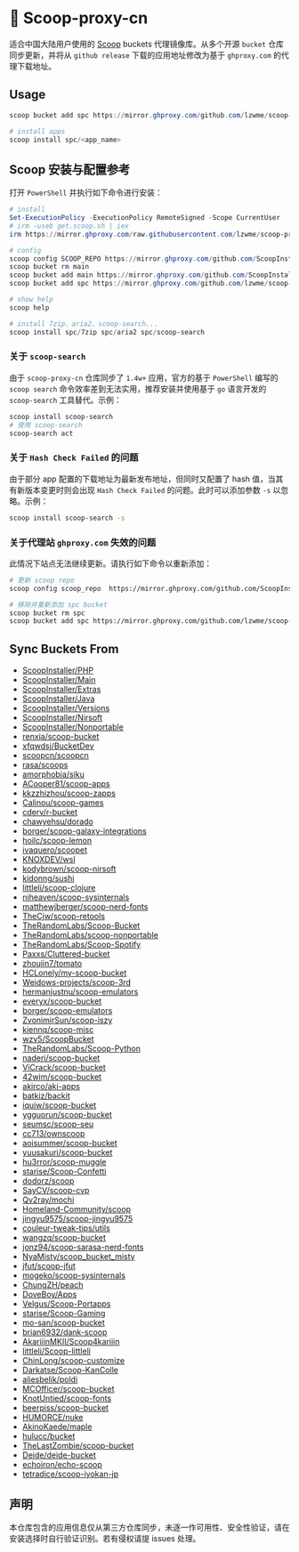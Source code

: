 # 🍡 Scoop-proxy-cn

适合中国大陆用户使用的 [Scoop](https://scoop.sh) buckets 代理镜像库。从多个开源 `bucket` 仓库同步更新，并将从 `github release` 下载的应用地址修改为基于 `ghproxy.com` 的代理下载地址。

## Usage

```powershell
scoop bucket add spc https://mirror.ghproxy.com/github.com/lzwme/scoop-proxy-cn

# install apps
scoop install spc/<app_name>
```

## Scoop 安装与配置参考


打开 `PowerShell` 并执行如下命令进行安装：

```powershell
# install
Set-ExecutionPolicy -ExecutionPolicy RemoteSigned -Scope CurrentUser
# irm -useb get.scoop.sh | iex
irm https://mirror.ghproxy.com/raw.githubusercontent.com/lzwme/scoop-proxy-cn/master/install.ps1 | iex

# config
scoop config SCOOP_REPO https://mirror.ghproxy.com/github.com/ScoopInstaller/Scoop
scoop bucket rm main
scoop bucket add main https://mirror.ghproxy.com/github.com/ScoopInstaller/Main
scoop bucket add spc https://mirror.ghproxy.com/github.com/lzwme/scoop-proxy-cn

# show help
scoop help

# install 7zip、aria2、scoop-search...
scoop install spc/7zip spc/aria2 spc/scoop-search
```

### 关于 `scoop-search`

由于 `scoop-proxy-cn` 仓库同步了 `1.4w+` 应用，官方的基于 `PowerShell` 编写的 `scoop search` 命令效率差到无法实用，推荐安装并使用基于 `go` 语言开发的 `scoop-search` 工具替代。示例：

```bash
scoop install scoop-search
# 使用 scoop-search
scoop-search act
```

### 关于 `Hash Check Failed` 的问题

由于部分 app 配置的下载地址为最新发布地址，但同时又配置了 hash 值，当其有新版本变更时则会出现 `Hash Check Failed` 的问题。此时可以添加参数 `-s` 以忽略。示例：

```bash
scoop install scoop-search -s
```

### 关于代理站 `ghproxy.com` 失效的问题

此情况下站点无法继续更新。请执行如下命令以重新添加：

```bash
# 更新 scoop repo
scoop config scoop_repo  https://mirror.ghproxy.com/github.com/ScoopInstaller/Scoop.git

# 移除并重新添加 spc bucket
scoop bucket rm spc
scoop bucket add spc https://mirror.ghproxy.com/github.com/lzwme/scoop-proxy-cn
```

## Sync Buckets From

- [ScoopInstaller/PHP](https://github.com/ScoopInstaller/PHP)
- [ScoopInstaller/Main](https://github.com/ScoopInstaller/Main)
- [ScoopInstaller/Extras](https://github.com/ScoopInstaller/Extras)
- [ScoopInstaller/Java](https://github.com/ScoopInstaller/Java)
- [ScoopInstaller/Versions](https://github.com/ScoopInstaller/Versions)
- [ScoopInstaller/Nirsoft](https://github.com/ScoopInstaller/Nirsoft)
- [ScoopInstaller/Nonportable](https://github.com/ScoopInstaller/Nonportable)
- [renxia/scoop-bucket](https://github.com/renxia/scoop-bucket)
- [xfqwdsj/BucketDev](https://github.com/xfqwdsj/BucketDev)
- [scoopcn/scoopcn](https://github.com/scoopcn/scoopcn)
- [rasa/scoops](https://github.com/rasa/scoops)
- [amorphobia/siku](https://github.com/amorphobia/siku)
- [ACooper81/scoop-apps](https://github.com/ACooper81/scoop-apps)
- [kkzzhizhou/scoop-zapps](https://github.com/kkzzhizhou/scoop-zapps)
- [Calinou/scoop-games](https://github.com/Calinou/scoop-games)
- [cderv/r-bucket](https://github.com/cderv/r-bucket)
- [chawyehsu/dorado](https://github.com/chawyehsu/dorado)
- [borger/scoop-galaxy-integrations](https://github.com/borger/scoop-galaxy-integrations)
- [hoilc/scoop-lemon](https://github.com/hoilc/scoop-lemon)
- [ivaquero/scoopet](https://github.com/ivaquero/scoopet)
- [KNOXDEV/wsl](https://github.com/KNOXDEV/wsl)
- [kodybrown/scoop-nirsoft](https://github.com/kodybrown/scoop-nirsoft)
- [kidonng/sushi](https://github.com/kidonng/sushi)
- [littleli/scoop-clojure](https://github.com/littleli/scoop-clojure)
- [niheaven/scoop-sysinternals](https://github.com/niheaven/scoop-sysinternals)
- [matthewjberger/scoop-nerd-fonts](https://github.com/matthewjberger/scoop-nerd-fonts)
- [TheCjw/scoop-retools](https://github.com/TheCjw/scoop-retools)
- [TheRandomLabs/Scoop-Bucket](https://github.com/TheRandomLabs/Scoop-Bucket)
- [TheRandomLabs/scoop-nonportable](https://github.com/TheRandomLabs/scoop-nonportable)
- [TheRandomLabs/Scoop-Spotify](https://github.com/TheRandomLabs/Scoop-Spotify)
- [Paxxs/Cluttered-bucket](https://github.com/Paxxs/Cluttered-bucket)
- [zhoujin7/tomato](https://github.com/zhoujin7/tomato)
- [HCLonely/my-scoop-bucket](https://github.com/HCLonely/my-scoop-bucket)
- [Weidows-projects/scoop-3rd](https://github.com/Weidows-projects/scoop-3rd)
- [hermanjustnu/scoop-emulators](https://github.com/hermanjustnu/scoop-emulators)
- [everyx/scoop-bucket](https://github.com/everyx/scoop-bucket)
- [borger/scoop-emulators](https://github.com/borger/scoop-emulators)
- [ZvonimirSun/scoop-iszy](https://github.com/ZvonimirSun/scoop-iszy)
- [kiennq/scoop-misc](https://github.com/kiennq/scoop-misc)
- [wzv5/ScoopBucket](https://github.com/wzv5/ScoopBucket)
- [TheRandomLabs/Scoop-Python](https://github.com/TheRandomLabs/Scoop-Python)
- [naderi/scoop-bucket](https://github.com/naderi/scoop-bucket)
- [ViCrack/scoop-bucket](https://github.com/ViCrack/scoop-bucket)
- [42wim/scoop-bucket](https://github.com/42wim/scoop-bucket)
- [akirco/aki-apps](https://github.com/akirco/aki-apps)
- [batkiz/backit](https://github.com/batkiz/backit)
- [iquiw/scoop-bucket](https://github.com/iquiw/scoop-bucket)
- [ygguorun/scoop-bucket](https://github.com/ygguorun/scoop-bucket)
- [seumsc/scoop-seu](https://github.com/seumsc/scoop-seu)
- [cc713/ownscoop](https://github.com/cc713/ownscoop)
- [aoisummer/scoop-bucket](https://github.com/aoisummer/scoop-bucket)
- [yuusakuri/scoop-bucket](https://github.com/yuusakuri/scoop-bucket)
- [hu3rror/scoop-muggle](https://github.com/hu3rror/scoop-muggle)
- [starise/Scoop-Confetti](https://github.com/starise/Scoop-Confetti)
- [dodorz/scoop](https://github.com/dodorz/scoop)
- [SayCV/scoop-cvp](https://github.com/SayCV/scoop-cvp)
- [Qv2ray/mochi](https://github.com/Qv2ray/mochi)
- [Homeland-Community/scoop](https://github.com/Homeland-Community/scoop)
- [jingyu9575/scoop-jingyu9575](https://github.com/jingyu9575/scoop-jingyu9575)
- [couleur-tweak-tips/utils](https://github.com/couleur-tweak-tips/utils)
- [wangzq/scoop-bucket](https://github.com/wangzq/scoop-bucket)
- [jonz94/scoop-sarasa-nerd-fonts](https://github.com/jonz94/scoop-sarasa-nerd-fonts)
- [NyaMisty/scoop_bucket_misty](https://github.com/NyaMisty/scoop_bucket_misty)
- [jfut/scoop-jfut](https://github.com/jfut/scoop-jfut)
- [mogeko/scoop-sysinternals](https://github.com/mogeko/scoop-sysinternals)
- [ChungZH/peach](https://github.com/ChungZH/peach)
- [DoveBoy/Apps](https://github.com/DoveBoy/Apps)
- [Velgus/Scoop-Portapps](https://github.com/Velgus/Scoop-Portapps)
- [starise/Scoop-Gaming](https://github.com/starise/Scoop-Gaming)
- [mo-san/scoop-bucket](https://github.com/mo-san/scoop-bucket)
- [brian6932/dank-scoop](https://github.com/brian6932/dank-scoop)
- [AkariiinMKII/Scoop4kariiin](https://github.com/AkariiinMKII/Scoop4kariiin)
- [littleli/Scoop-littleli](https://github.com/littleli/Scoop-littleli)
- [ChinLong/scoop-customize](https://github.com/ChinLong/scoop-customize)
- [Darkatse/Scoop-KanColle](https://github.com/Darkatse/Scoop-KanColle)
- [aliesbelik/poldi](https://github.com/aliesbelik/poldi)
- [MCOfficer/scoop-bucket](https://github.com/MCOfficer/scoop-bucket)
- [KnotUntied/scoop-fonts](https://github.com/KnotUntied/scoop-fonts)
- [beerpiss/scoop-bucket](https://github.com/beerpiss/scoop-bucket)
- [HUMORCE/nuke](https://github.com/HUMORCE/nuke)
- [AkinoKaede/maple](https://github.com/AkinoKaede/maple)
- [hulucc/bucket](https://github.com/hulucc/bucket)
- [TheLastZombie/scoop-bucket](https://github.com/TheLastZombie/scoop-bucket)
- [Deide/deide-bucket](https://github.com/Deide/deide-bucket)
- [echoiron/echo-scoop](https://github.com/echoiron/echo-scoop)
- [tetradice/scoop-iyokan-jp](https://github.com/tetradice/scoop-iyokan-jp)

## 声明

本仓库包含的应用信息仅从第三方仓库同步，未逐一作可用性、安全性验证，请在安装选择时自行验证识别。若有侵权请提 issues 处理。
